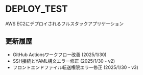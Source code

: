 # DEPLOY_TEST

AWS EC2にデプロイされるフルスタックアプリケーション

## 更新履歴
- GitHub Actionsワークフロー改善 (2025/1/30)
- SSH接続とYAML構文エラー修正 (2025/1/30 - v2)
- フロントエンドファイル転送権限エラー修正 (2025/1/30 - v3)